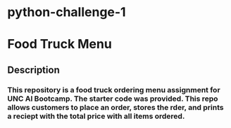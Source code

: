 # python-challenge-1
# Food Truck Menu
## Description
### This repository is a food truck ordering menu assignment for UNC AI Bootcamp. The starter code was provided. This repo allows customers to place an order, stores the rder, and prints a reciept with the total price with all items ordered.


